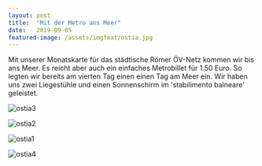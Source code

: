 ```yaml
---
layout: post
title:  "Mit der Metro ans Meer"
date:   2019-09-05
featured-image: /assets/imgfeat/ostia.jpg
---
```


Mit unserer Monatskarte für das städtische Römer ÖV-Netz kommen wir bis ans Meer. Es reicht aber auch ein einfaches Metrobillet für 1.50 Euro.
So legten wir bereits am vierten Tag einen einen Tag am Meer ein. Wir haben uns zwei Liegestühle und einen Sonnenschirm im 'stabilimento balneare' geleistet.

![ostia3]({{site.baseurl}}/assets/img/02_ostia/ostia_03.jpg)

![ostia2]({{site.baseurl}}/assets/img/02_ostia/ostia_02.jpg)

![ostia1]({{site.baseurl}}/assets/img/02_ostia/ostia_01.jpg)

![ostia4]({{site.baseurl}}/assets/img/02_ostia/ostia_04.jpg)